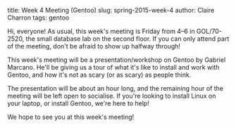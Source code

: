 title: Week 4 Meeting (Gentoo)
slug: spring-2015-week-4
author: Claire Charron
tags: gentoo

Hi, everyone! As usual, this week's meeting is Friday from 4–6 in GOL/70-2520, the small database lab on the second floor. If you can only attend part of the meeting, don't be afraid to show up halfway through!

This week's meeting will be a presentation/workshop on Gentoo by Gabriel Marcano. He'll be giving us a tour of what it's like to install and work with Gentoo, and how it's not as scary (or as scary) as people think.

The presentation will be about an hour long, and the remaining hour of the meeting will be left open to socialise. If you're looking to install Linux on your laptop, or install Gentoo, we're here to help!

We hope to see you at this week's meeting!
